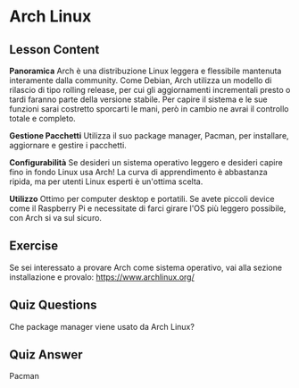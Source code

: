 # Arch Linux

## Lesson Content

<b>Panoramica</b>
Arch è una distribuzione Linux leggera e flessibile mantenuta interamente dalla community. Come Debian, Arch utilizza un modello di rilascio di tipo rolling release, per cui gli aggiornamenti incrementali presto o tardi faranno parte della versione stabile. Per capire il sistema e le sue funzioni sarai costretto sporcarti le mani, però in cambio ne avrai il controllo totale e completo.

<b>Gestione Pacchetti</b>
Utilizza il suo package manager, Pacman, per installare, aggiornare e gestire i pacchetti.

<b>Configurabilità</b>
Se desideri un sistema operativo leggero e desideri capire fino in fondo Linux usa Arch! La curva di apprendimento è abbastanza ripida, ma per utenti Linux esperti è un'ottima scelta.

<b>Utilizzo</b>
Ottimo per computer desktop e portatili. Se avete piccoli device come il Raspberry Pi e necessitate di farci girare l'OS più leggero possibile, con Arch si va sul sicuro.

## Exercise

Se sei interessato a provare Arch come sistema operativo, vai alla sezione installazione e provalo: <a href='https://www.archlinux.org/'>https://www.archlinux.org/</a>

## Quiz Questions

Che package manager viene usato da Arch Linux?

## Quiz Answer

Pacman

